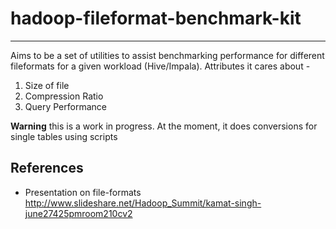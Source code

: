 # hadoop-fileformat-benchmark-kit
---------------------------------
Aims to be a set of utilities to assist benchmarking performance for different fileformats for a given workload (Hive/Impala). Attributes it cares about -

1. Size of file
2. Compression Ratio
3. Query Performance

**Warning** this is a work in progress. At the moment, it does conversions for single tables using scripts

## References ##
- Presentation on file-formats http://www.slideshare.net/Hadoop_Summit/kamat-singh-june27425pmroom210cv2
